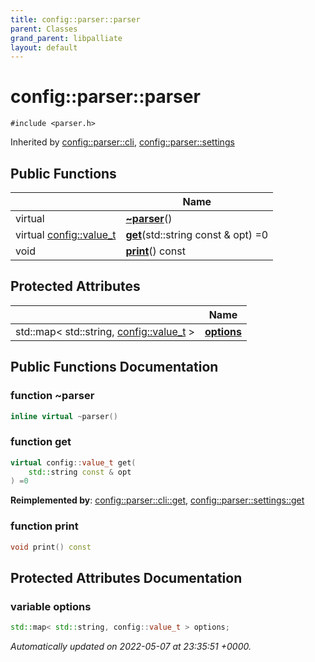 ```yaml
---
title: config::parser::parser
parent: Classes
grand_parent: libpalliate
layout: default
---
```


# config::parser::parser






`#include <parser.h>`

Inherited by [config::parser::cli](/libpalliate/generated/Classes/classconfig_1_1parser_1_1cli), [config::parser::settings](/libpalliate/generated/Classes/classconfig_1_1parser_1_1settings)

## Public Functions

|                | Name           |
| -------------- | -------------- |
| virtual | **[~parser](/libpalliate/generated/Classes/classconfig_1_1parser_1_1parser#function-~parser)**() |
| virtual [config::value_t](/libpalliate/generated/Namespaces/namespaceconfig#using-value-t) | **[get](/libpalliate/generated/Classes/classconfig_1_1parser_1_1parser#function-get)**(std::string const & opt) =0 |
| void | **[print](/libpalliate/generated/Classes/classconfig_1_1parser_1_1parser#function-print)**() const |

## Protected Attributes

|                | Name           |
| -------------- | -------------- |
| std::map< std::string, [config::value_t](/libpalliate/generated/Namespaces/namespaceconfig#using-value-t) > | **[options](/libpalliate/generated/Classes/classconfig_1_1parser_1_1parser#variable-options)**  |

## Public Functions Documentation

### function ~parser

```cpp
inline virtual ~parser()
```


### function get

```cpp
virtual config::value_t get(
    std::string const & opt
) =0
```


**Reimplemented by**: [config::parser::cli::get](/libpalliate/generated/Classes/classconfig_1_1parser_1_1cli#function-get), [config::parser::settings::get](/libpalliate/generated/Classes/classconfig_1_1parser_1_1settings#function-get)


### function print

```cpp
void print() const
```


## Protected Attributes Documentation

### variable options

```cpp
std::map< std::string, config::value_t > options;
```



_Automatically updated on 2022-05-07 at 23:35:51 +0000._